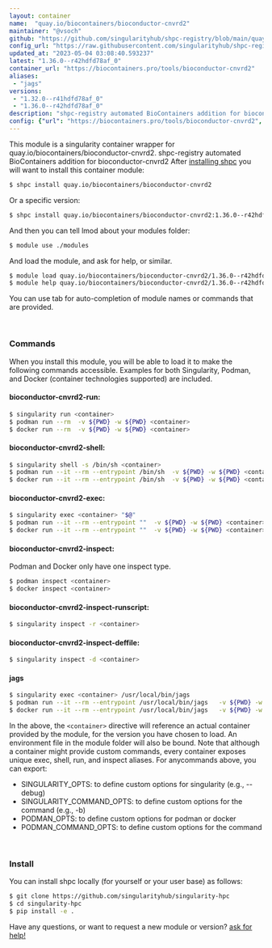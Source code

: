 ```yaml
---
layout: container
name:  "quay.io/biocontainers/bioconductor-cnvrd2"
maintainer: "@vsoch"
github: "https://github.com/singularityhub/shpc-registry/blob/main/quay.io/biocontainers/bioconductor-cnvrd2/container.yaml"
config_url: "https://raw.githubusercontent.com/singularityhub/shpc-registry/main/quay.io/biocontainers/bioconductor-cnvrd2/container.yaml"
updated_at: "2023-05-04 03:08:40.593237"
latest: "1.36.0--r42hdfd78af_0"
container_url: "https://biocontainers.pro/tools/bioconductor-cnvrd2"
aliases:
 - "jags"
versions:
 - "1.32.0--r41hdfd78af_0"
 - "1.36.0--r42hdfd78af_0"
description: "shpc-registry automated BioContainers addition for bioconductor-cnvrd2"
config: {"url": "https://biocontainers.pro/tools/bioconductor-cnvrd2", "maintainer": "@vsoch", "description": "shpc-registry automated BioContainers addition for bioconductor-cnvrd2", "latest": {"1.36.0--r42hdfd78af_0": "sha256:d9f4956ebdfbbdd841de35f193bf828324493e5003970031f474041181e4a189"}, "tags": {"1.32.0--r41hdfd78af_0": "sha256:3d938bcc74b3631f4cb53021f5a12fefaa0470d4cbd162e49c76da5e888e63b5", "1.36.0--r42hdfd78af_0": "sha256:d9f4956ebdfbbdd841de35f193bf828324493e5003970031f474041181e4a189"}, "docker": "quay.io/biocontainers/bioconductor-cnvrd2", "aliases": {"jags": "/usr/local/bin/jags"}}
---
```


This module is a singularity container wrapper for quay.io/biocontainers/bioconductor-cnvrd2.
shpc-registry automated BioContainers addition for bioconductor-cnvrd2
After [installing shpc](#install) you will want to install this container module:


```bash
$ shpc install quay.io/biocontainers/bioconductor-cnvrd2
```

Or a specific version:

```bash
$ shpc install quay.io/biocontainers/bioconductor-cnvrd2:1.36.0--r42hdfd78af_0
```

And then you can tell lmod about your modules folder:

```bash
$ module use ./modules
```

And load the module, and ask for help, or similar.

```bash
$ module load quay.io/biocontainers/bioconductor-cnvrd2/1.36.0--r42hdfd78af_0
$ module help quay.io/biocontainers/bioconductor-cnvrd2/1.36.0--r42hdfd78af_0
```

You can use tab for auto-completion of module names or commands that are provided.

<br>

### Commands

When you install this module, you will be able to load it to make the following commands accessible.
Examples for both Singularity, Podman, and Docker (container technologies supported) are included.

#### bioconductor-cnvrd2-run:

```bash
$ singularity run <container>
$ podman run --rm  -v ${PWD} -w ${PWD} <container>
$ docker run --rm  -v ${PWD} -w ${PWD} <container>
```

#### bioconductor-cnvrd2-shell:

```bash
$ singularity shell -s /bin/sh <container>
$ podman run --it --rm --entrypoint /bin/sh  -v ${PWD} -w ${PWD} <container>
$ docker run --it --rm --entrypoint /bin/sh  -v ${PWD} -w ${PWD} <container>
```

#### bioconductor-cnvrd2-exec:

```bash
$ singularity exec <container> "$@"
$ podman run --it --rm --entrypoint ""  -v ${PWD} -w ${PWD} <container> "$@"
$ docker run --it --rm --entrypoint ""  -v ${PWD} -w ${PWD} <container> "$@"
```

#### bioconductor-cnvrd2-inspect:

Podman and Docker only have one inspect type.

```bash
$ podman inspect <container>
$ docker inspect <container>
```

#### bioconductor-cnvrd2-inspect-runscript:

```bash
$ singularity inspect -r <container>
```

#### bioconductor-cnvrd2-inspect-deffile:

```bash
$ singularity inspect -d <container>
```


#### jags

```bash
$ singularity exec <container> /usr/local/bin/jags
$ podman run --it --rm --entrypoint /usr/local/bin/jags   -v ${PWD} -w ${PWD} <container> -c " $@"
$ docker run --it --rm --entrypoint /usr/local/bin/jags   -v ${PWD} -w ${PWD} <container> -c " $@"
```



In the above, the `<container>` directive will reference an actual container provided
by the module, for the version you have chosen to load. An environment file in the
module folder will also be bound. Note that although a container
might provide custom commands, every container exposes unique exec, shell, run, and
inspect aliases. For anycommands above, you can export:

 - SINGULARITY_OPTS: to define custom options for singularity (e.g., --debug)
 - SINGULARITY_COMMAND_OPTS: to define custom options for the command (e.g., -b)
 - PODMAN_OPTS: to define custom options for podman or docker
 - PODMAN_COMMAND_OPTS: to define custom options for the command

<br>

### Install

You can install shpc locally (for yourself or your user base) as follows:

```bash
$ git clone https://github.com/singularityhub/singularity-hpc
$ cd singularity-hpc
$ pip install -e .
```

Have any questions, or want to request a new module or version? [ask for help!](https://github.com/singularityhub/singularity-hpc/issues)